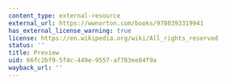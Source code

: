 ```yaml
---
content_type: external-resource
external_url: https://wwnorton.com/books/9780393319941
has_external_license_warning: true
license: https://en.wikipedia.org/wiki/All_rights_reserved
status: ''
title: Preview
uid: 66fc2bf9-5f4c-449e-9557-af783ee84f9a
wayback_url: ''
---
```

